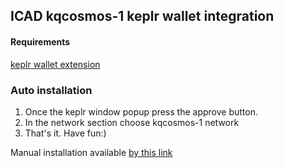 <script src="./icad.js"></script>
## ICAD kqcosmos-1 keplr wallet integration

#### Requirements 
[keplr wallet extension](https://google.com)

### Auto installation
1) Once the keplr window popup press the approve button.  
2) In the network section choose kqcosmos-1 network  
3) That's it. Have fun:)  

Manual installation available [by this link](https://github.com/goooodnes/ICAD)
